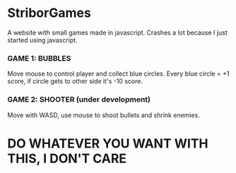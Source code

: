 # StriborGames
A website with small games made in javascript.
Crashes a lot because I just started using javascript.

### GAME 1: BUBBLES
Move mouse to control player and collect blue circles.
Every blue circle = +1 score, if circle gets to other side it's -10 score.


### GAME 2: SHOOTER (under development)
Move with WASD, use mouse to shoot bullets and shrink enemies.


# DO WHATEVER YOU WANT WITH THIS, I DON'T CARE
